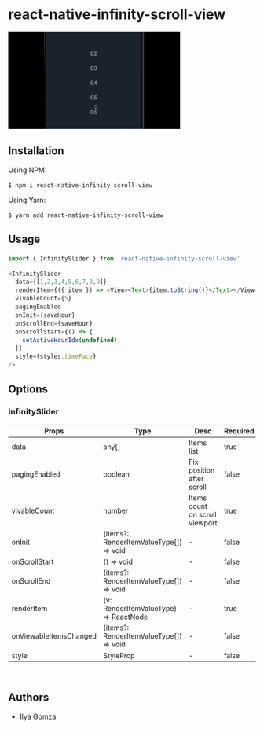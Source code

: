 # react-native-infinity-scroll-view

<img src="https://github.com/illi-homz/react-native-infinity-scroll-view/blob/main/demo/assets/react-native-infinity-scroll-view.gif?raw=true" width="350">
<br>

## Installation
Using NPM:
```
$ npm i react-native-infinity-scroll-view
```

Using Yarn:
```
$ yarn add react-native-infinity-scroll-view
```

## Usage
```javascript
import { InfinitySlider } from 'react-native-infinity-scroll-view'
```

```javascript
<InfinitySlider
  data={[1,2,3,4,5,6,7,8,9]}
  renderItem={({ item }) => <View><Text>{item.toString()}</Text></View>}
  vivableCount={5}
  pagingEnabled
  onInit={saveHour}
  onScrollEnd={saveHour}
  onScrollStart={() => {
    setActiveHourIdx(undefined);
  }}
  style={styles.timeFace}
/>
```

## Options

### InfinitySlider

| Props | Type | Desc | Required |
| --- | --- | --- | --- |
| data | any[] | Items list | true |
| pagingEnabled | boolean | Fix position after scroll | false |
| vivableCount | number | Items count on scroll viewport | true |
| onInit | (items?: RenderItemValueType[]) => void | - | false |
| onScrollStart | () => void | - | false |
| onScrollEnd | (items?: RenderItemValueType[]) => void | - | false |
| renderItem | (v: RenderItemValueType) => ReactNode | - | true |
| onViewableItemsChanged | (items?: RenderItemValueType[]) => void | - | false |
| style | StyleProp<ViewStyle> | - | false |

<br>

## Authors

- [Ilya Gomza](https://github.com/illi-homz/)
